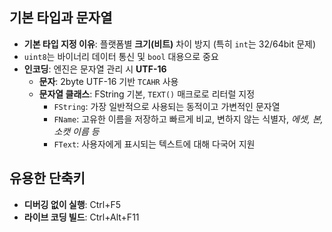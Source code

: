 ## 기본 타입과 문자열

- **기본 타입 지정 이유**: 플랫폼별 **크기(비트)** 차이 방지 (특히 `int`는 32/64bit 문제)
- `uint8`는 바이너리 데이터 통신 및 `bool` 대용으로 중요
- **인코딩**: 엔진은 문자열 관리 시 **UTF-16**
    - **문자**: 2byte UTF-16 기반 `TCAHR` 사용
    - **문자열 클래스**: FString 기본, `TEXT()` 매크로로 리터럴 지정
        - `FString`: 가장 일반적으로 사용되는 동적이고 가변적인 문자열
        - `FName`: 고유한 이름을 저장하고 빠르게 비교, 변하지 않는 식별자, *에셋, 본, 소캣 이름 등*
        - `FText`: 사용자에게 표시되는 텍스트에 대해 다국어 지원

## 유용한 단축키

- **디버깅 없이 실행**: Ctrl+F5
- **라이브 코딩 빌드**: Ctrl+Alt+F11
